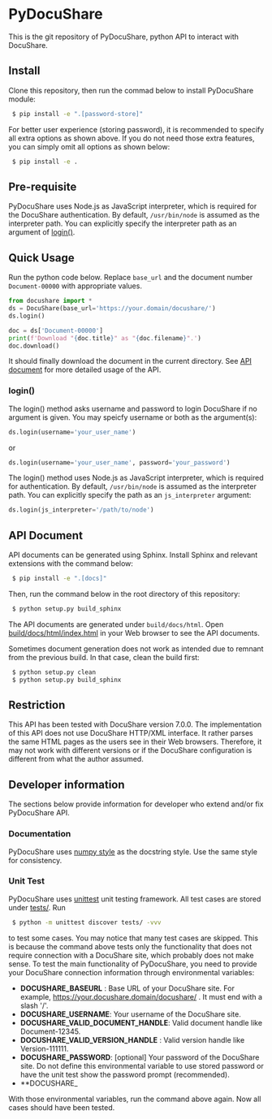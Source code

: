 # PyDocuShare

This is the git repository of PyDocuShare, python API to interact with DocuShare.

## Install

Clone this repository, then run the commad below to install PyDocuShare module:

```sh
 $ pip install -e ".[password-store]"
```

For better user experience (storing password), it is recommended to specify all extra options as shown above. If you do not need those extra features, you can simply omit all options as shown below:

```sh
 $ pip install -e .
```

## Pre-requisite

PyDocuShare uses Node.js as JavaScript interpreter, which is required for the DocuShare authentication. By default, `/usr/bin/node` is assumed as the interpreter path. You can explicitly specify the interpreter path as an argument of [login()](#login).

## Quick Usage

Run the python code below. Replace `base_url` and the document number `Document-00000` with appropriate values.

```python
from docushare import *
ds = DocuShare(base_url='https://your.domain/docushare/')
ds.login()

doc = ds['Document-00000']
print(f'Download "{doc.title}" as "{doc.filename}".')
doc.download()
```

It should finally download the document in the current directory. See [API document](#api-document) for more detailed usage of the API.

### login()

The login() method asks username and password to login DocuShare if no argument is given. You may speicfy username or both as the argument(s):

```python
ds.login(username='your_user_name')
```

or 

```python
ds.login(username='your_user_name', password='your_password')
```

The login() method uses Node.js as JavaScript interpreter, which is required for authentication. By default, `/usr/bin/node` is assumed as the interpreter path. You can explicitly specify the path as an `js_interpreter` argument:

```python
ds.login(js_interpreter='/path/to/node')
```

## API Document

API documents can be generated using Sphinx. Install Sphinx and relevant extensions with the command below:

```sh
 $ pip install -e ".[docs]"
```

Then, run the command below in the root directory of this repository:

```sh
 $ python setup.py build_sphinx
```

The API documents are generated under `build/docs/html`. Open [build/docs/html/index.html](build/docs/html/index.html) in your Web browser to see the API documents.

Sometimes document generation does not work as intended due to remnant from the previous build. In that case, clean the build first:

```sh
 $ python setup.py clean
 $ python setup.py build_sphinx
```

## Restriction

This API has been tested with DocuShare version 7.0.0. The implementation of this API does not use DocuShare HTTP/XML interface. It rather parses the same HTML pages as the users see in their Web browsers. Therefore, it may not work with different versions or if the DocuShare configuration is different from what the author assumed.

## Developer information

The sections below provide information for developer who extend and/or fix PyDocuShare API.

### Documentation

PyDocuShare uses [numpy style](https://numpydoc.readthedocs.io/en/latest/format.html#docstring-standard) as the docstring style. Use the same style for consistency.

### Unit Test

PyDocuShare uses [unittest](https://docs.python.org/3/library/unittest.html) unit testing framework. All test cases are stored under [tests/](tests/). Run

```sh
 $ python -m unittest discover tests/ -vvv
```

to test some cases. You may notice that many test cases are skipped. This is because the command above tests only the functionality that does not require connection with a DocuShare site, which probably does not make sense. To test the main functionality of PyDocuShare, you need to provide your DocuShare connection information through environmental variables:

 * **DOCUSHARE_BASEURL** : Base URL of your DocuShare site. For example, https://your.docushare.domain/docushare/ . It must end with a slash '/'.
 * **DOCUSHARE_USERNAME**: Your username of the DocuShare site.
 * **DOCUSHARE_VALID_DOCUMENT_HANDLE**: Valid document handle like Document-12345.
 * **DOCUSHARE_VALID_VERSION_HANDLE** : Valid version handle like Version-111111.
 * **DOCUSHARE_PASSWORD**: [optional] Your password of the DocuShare site. Do not define this environmental variable to use stored password or have the unit test show the password prompt (recommended).
 * **DOCUSHARE_

With those environmental variables, run the command above again. Now all cases should have been tested.
